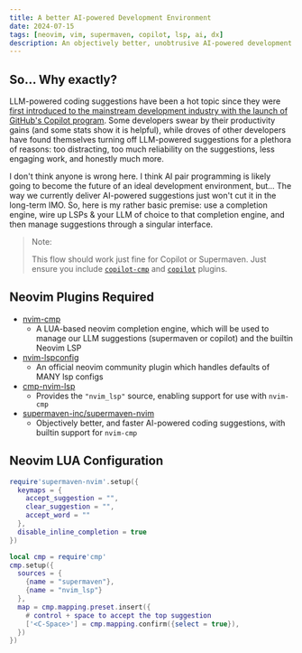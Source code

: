 ```yaml
---
title: A better AI-powered Development Environment
date: 2024-07-15
tags: [neovim, vim, supermaven, copilot, lsp, ai, dx]
description: An objectively better, unobtrusive AI-powered development environment. Making use of a mixture of language servers and AI suggestions within the same flow.
---
```


## So... Why exactly?

LLM-powered coding suggestions have been a hot topic since they were [first introduced to the mainstream development industry with the launch of GitHub's Copilot program](https://github.blog/2021-06-29-introducing-github-copilot-ai-pair-programmer/). Some developers swear by their productivity gains (and some stats show it is helpful), while droves of other developers have found themselves turning off LLM-powered suggestions for a plethora of reasons: too distracting, too much reliability on the suggestions, less engaging work, and honestly much more.

I don't think anyone is wrong here. I think AI pair programming is likely going to become the future of an ideal development environment, but... The way we currently deliver AI-powered suggestions just won't cut it in the long-term IMO. So, here is my rather basic premise: use a completion engine, wire up LSPs &amp; your LLM of choice to that completion engine, and then manage suggestions through a singular interface.

> Note:
>
> This flow should work just fine for Copilot or Supermaven. Just ensure you include [`copilot-cmp`](https://github.com/zbirenbaum/copilot-cmp) and [`copilot`](https://github.com/github/copilot.vim]) plugins.

## Neovim Plugins Required

* [nvim-cmp](https://github.com/hrsh7th/nvim-cmp)
  * A LUA-based neovim completion engine, which will be used to manage our LLM suggestions (supermaven or copilot) and the builtin Neovim LSP
* [nvim-lspconfig](https://github.com/neovim/nvim-lspconfig)
  * An official neovim community plugin which handles defaults of MANY lsp configs
* [cmp-nvim-lsp](https://github.com/hrsh7th/cmp-nvim-lsp)
  * Provides the `"nvim_lsp"` source, enabling support for use with `nvim-cmp`
* [supermaven-inc/supermaven-nvim](https://github.com/supermaven-inc/supermaven-nvim)
  * Objectively better, and faster AI-powered coding suggestions, with builtin support for `nvim-cmp`


## Neovim LUA Configuration

```lua
require'supermaven-nvim'.setup({
  keymaps = {
    accept_suggestion = "",
    clear_suggestion = "",
    accept_word = ""
  },
  disable_inline_completion = true
})

local cmp = require'cmp'
cmp.setup({
  sources = {
    {name = "supermaven"},
    {name = "nvim_lsp"}
  },
  map = cmp.mapping.preset.insert({
    # control + space to accept the top suggestion
    ['<C-Space>'] = cmp.mapping.confirm({select = true}),
  })
})
```

